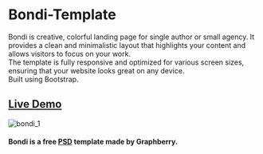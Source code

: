 # Bondi-Template

Bondi is creative, colorful landing page for single author or small agency. 
It provides a clean and minimalistic layout that highlights your content and allows visitors to focus on your work. <br>
The template is fully responsive and optimized for various screen sizes, ensuring that your website looks great on any device. <br>
Built using Bootstrap.
## <a href="https://mostafa-zewail77.github.io/Bondi-Template/">Live Demo</a>

![bondi_1](https://github.com/Mostafa-Zewail77/Bondi-Template/assets/104537380/caccc79f-8b7a-4056-8852-b9bd70ca1552)



#### Bondi is a free <a href="https://www.graphberry.com/item/bondi-psd-landing-page">PSD</a> template made by Graphberry.
